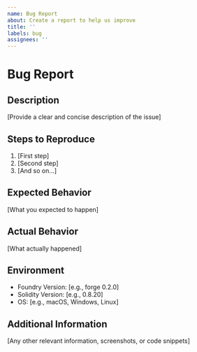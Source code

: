 ```yaml
---
name: Bug Report
about: Create a report to help us improve
title: ''
labels: bug
assignees: ''
---
```


# Bug Report

## Description
[Provide a clear and concise description of the issue]

## Steps to Reproduce
1. [First step]
2. [Second step]
3. [And so on...]

## Expected Behavior
[What you expected to happen]

## Actual Behavior
[What actually happened]

## Environment
- Foundry Version: [e.g., forge 0.2.0]
- Solidity Version: [e.g., 0.8.20]
- OS: [e.g., macOS, Windows, Linux]

## Additional Information
[Any other relevant information, screenshots, or code snippets] 